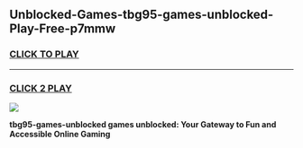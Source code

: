
## Unblocked-Games-tbg95-games-unblocked-Play-Free-p7mmw
<h3>
<a href="https://premium76.site?title=tbg95-games-unblocked&ref=09A">CLICK TO PLAY</a></h3>
<hr>

<h3>
<a href="https://premium76.site?title=tbg95-games-unblocked&ref=09A">CLICK 2 PLAY</a>
  
</h3>

<a href="https://premium76.site?title=tbg95-games-unblocked&ref=09A"><img src="https://clearcache.store/games.png"></a>


**tbg95-games-unblocked games unblocked: Your Gateway to Fun and Accessible Online Gaming**
